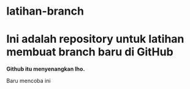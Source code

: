 # latihan-branch

# Ini adalah repository untuk latihan membuat branch baru di GitHub
**Github itu menyenangkan lho.**

Baru mencoba ini
